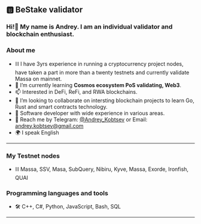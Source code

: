 ## 🅱️ BeStake validator

### Hi!👋 My name is Andrey. I am an individual validator and blockchain enthusiast.

### About me
- ⛓️ I have 3yrs experience in running a cryptocurrency project nodes, have taken a part in more than a twenty testnets and currently validate Massa on mainnet.
- 🌱 I’m currently learning **Cosmos ecosystem PoS validating, Web3**.
- 📫 Interested in DeFi, ReFi, and RWA blockchains.
- 👯 I’m looking to collaborate on intersting blockchain projects to learn Go, Rust and smart contracts technology.
- 📄 Software developer with wide experience in various areas.
- 📧 Reach me by Telegram: [@Andrey_Kobtsev](https://t.me/Andrey_Kobtsev) or Email: [andrey.kobtsev@gmail.com](mailto:andrey.kobtsev@gmail.com)
- 🌍 I speak English

---
### My Testnet nodes
- ⛓️ Massa, SSV, Masa, SubQuery, Nibiru, Kyve, Massa, Exorde, Ironfish, QUAI


### Programming languages and tools
- 🛠️ C++, C#, Python, JavaScript, Bash, SQL

---
